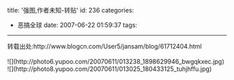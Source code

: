 title: '强图,作者未知-转贴'
id: 236
categories:
  - 恶搞全球
date: 2007-06-22 01:59:37
tags:
---

<div id="msgcns!9697D6160EFEBC17!1100" class="bvMsg"><div>转载出处:http://www.blogcn.com/User5/jansam/blog/61712404.html</div>
<div> </div>
<div>![](http://photo6.yupoo.com/20070611/013238_1898629946_bwgqkxec.jpg)
![](http://photo8.yupoo.com/20070611/013025_180433125_tuhjhffu.jpg) </div></div>